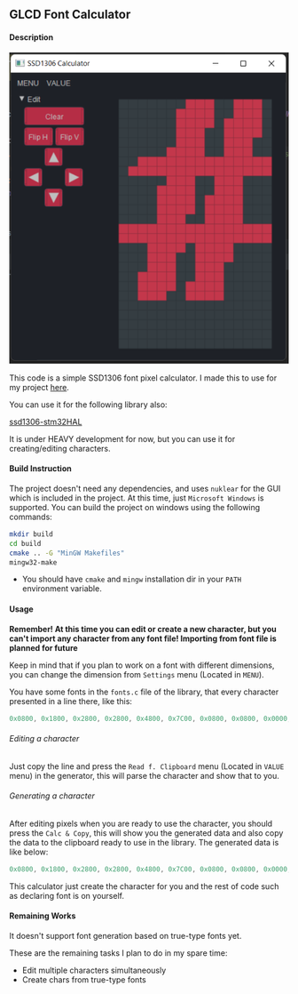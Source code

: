 ## GLCD Font Calculator

#### Description

![](screenshots/Capture.PNG)

This code is a simple SSD1306 font pixel calculator. I made this to use for my project <a href="https://github.com/the-this-pointer/timer-board-stm32f103" target="_blank">here</a>.

 You can use it for the following library also:

<a href="https://github.com/4ilo/ssd1306-stm32HAL" target="_blank">ssd1306-stm32HAL</a>

It is under HEAVY development for now, 
but you can use it for creating/editing characters. 

#### Build Instruction

The project doesn't need any dependencies, and uses `nuklear` for the GUI which is included in the project. At this time, just `Microsoft Windows` is supported.
You can build the project on windows using the following commands:

``` bash
mkdir build
cd build
cmake .. -G "MinGW Makefiles"
mingw32-make
```
* You should have `cmake` and `mingw` installation dir in your `PATH` environment variable.


#### Usage

**Remember! At this time you can edit or create a new character, but you can't import any character from any font file! Importing from font file is planned for future** 

Keep in mind that if you plan to work on a font with different dimensions, you can change the dimension from `Settings` menu (Located in `MENU`).

You have some fonts in the `fonts.c` file of the library, that every character presented in a line there, like this:

``` c
0x0800, 0x1800, 0x2800, 0x2800, 0x4800, 0x7C00, 0x0800, 0x0800, 0x0000, 0x0000,
```

###### Editing a character
Just copy the line and press the `Read f. Clipboard` menu (Located in `VALUE` menu) in the generator, this will parse the character and show that to you.

###### Generating a character

After editing pixels when you are ready to use the character, you should press the `Calc & Copy`, this will show you the generated data and also copy the data to the clipboard ready to use in the library. The generated data is like below:

``` c
0x0800, 0x1800, 0x2800, 0x2800, 0x4800, 0x7C00, 0x0800, 0x0800, 0x0000, 0x0000,
```
This calculator just create the character for you and the rest of code such as declaring font is on yourself.


#### Remaining Works

It doesn't support font generation based on true-type fonts yet. 

These are the remaining tasks I plan to do in my spare time:

- Edit multiple characters simultaneously
- Create chars from true-type fonts
